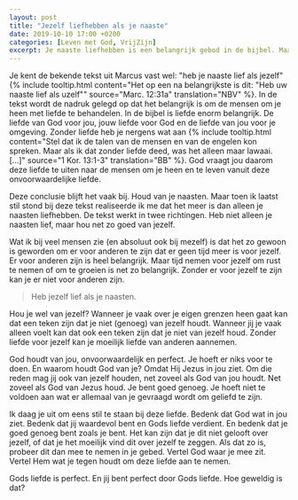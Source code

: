 ```yaml
---
layout: post
title: "Jezelf liefhebben als je naaste"
date: 2019-10-10 17:00 +0200
categories: [Leven met God, VrijZijn]
excerpt: Je naaste liefhebben is een belangrijk gebod in de bijbel. Maar houd je ook van jezelf?
---
```


Je kent de bekende tekst uit Marcus vast wel: "heb je naaste lief als jezelf"
{% include tooltip.html content="Het op een na belangrijkste is dit: &quot;Heb uw naaste lief als uzelf&quot;" source="Marc. 12:31a" translation="NBV" %}.
In de tekst wordt de nadruk gelegd op dat het belangrijk is om de mensen om je heen met liefde te behandelen.
In de bijbel is liefde enorm belangrijk.
De liefde van God voor jou, jouw liefde voor God en de liefde van jou voor je omgeving.
Zonder liefde heb je nergens wat aan
{% include tooltip.html content="Stel dat ik de talen van de mensen en van de engelen kon spreken. Maar als ik dat zonder liefde deed, was het alleen maar lawaai. [...]" source="1 Kor. 13:1-3" translation="BB" %}.
God vraagt jou daarom deze liefde te uiten naar de mensen om je heen en te leven vanuit deze onvoorwaardelijke liefde.

Deze conclusie blijft het vaak bij.
Houd van je naasten.
Maar toen ik laatst stil stond bij deze tekst realiseerde ik me dat het meer is dan alleen je naasten liefhebben.
De tekst werkt in twee richtingen.
Heb niet alleen je naasten lief, maar hou net zo goed van jezelf.

Wat ik bij veel mensen zie (en absoluut ook bij mezelf) is dat het zo gewoon is geworden om er voor anderen te zijn dat er geen tijd meer is voor jezelf.
Er voor anderen zijn is heel belangrijk.
Maar tijd nemen voor jezelf om rust te nemen of om te groeien is net zo belangrijk.
Zonder er voor jezelf te zijn kan je er niet voor anderen zijn.

> Heb jezelf lief als je naasten.

Hou je wel van jezelf?
Wanneer je vaak over je eigen grenzen heen gaat kan dat een teken zijn dat je niet (genoeg) van jezelf houdt.
Wanneer jij je vaak alleen voelt kan dat ook een teken zijn dat je niet van jezelf houd.
Zonder liefde voor jezelf kan je moeilijk liefde van anderen aannemen.

God houdt van jou, onvoorwaardelijk en perfect.
Je hoeft er niks voor te doen.
En waarom houdt God van je?
Omdat Hij Jezus in jou ziet.
Om die reden mag jij ook van jezelf houden, net zoveel als God van jou houdt.
Net zoveel als God van Jezus houd.
Je bent goed genoeg. Je hoeft niet te voldoen aan wat er allemaal van je gevraagd wordt om geliefd te zijn.

Ik daag je uit om eens stil te staan bij deze liefde.
Bedenk dat God wat in jou ziet.
Bedenk dat jij waardevol bent en Gods liefde verdient.
En bedenk dat je goed genoeg bent zoals je bent.
Het kan zijn dat je dit niet gelooft over jezelf, of dat je het moeilijk vind dit over jezelf te zeggen.
Als dat zo is, probeer dit dan mee te nemen in je gebed.
Vertel God waar je mee zit.
Vertel Hem wat je tegen houdt om deze liefde aan te nemen.

Gods liefde is perfect.
En jij bent perfect door Gods liefde.
Hoe geweldig is dat?